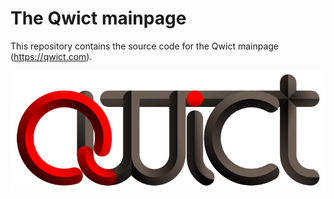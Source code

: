 # The Qwict mainpage

This repository contains the source code for the Qwict mainpage (https://qwict.com).

![Qwict](./src/media/QwictImage.png)